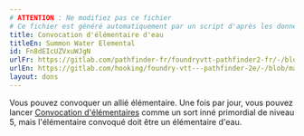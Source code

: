 ```yaml
---
# ATTENTION : Ne modifiez pas ce fichier
# Ce fichier est généré automatiquement par un script d'après les données du module Foundry VTT officiel et de sa traduction
title: Convocation d'élémentaire d'eau
titleEn: Summon Water Elemental
id: Fn8dEIcUZVxuWJgN
urlFr: https://gitlab.com/pathfinder-fr/foundryvtt-pathfinder2-fr/-/blob/master/data/feats/Fn8dEIcUZVxuWJgN.htm
urlEn: https://gitlab.com/hooking/foundry-vtt---pathfinder-2e/-/blob/master/packs/data/feats.db/summon-water-elemental.json
layout: dons
---
```

Vous pouvez convoquer un allié élémentaire. Une fois par jour, vous pouvez lancer [Convocation d'élémentaires](../sorts/convocation-d-élémentaire.html) comme un sort inné primordial de niveau 5, mais l'élémentaire convoqué doit être un élémentaire d'eau.
